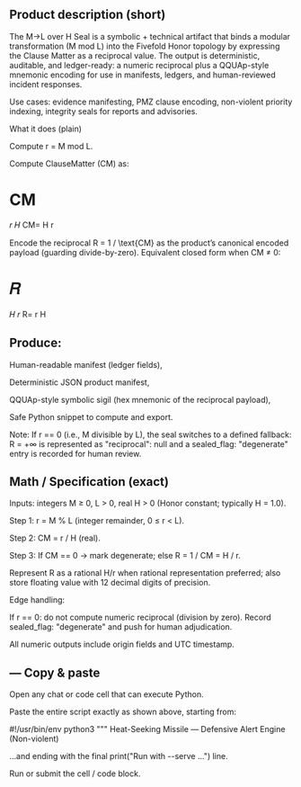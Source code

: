 ## Product description (short)

The M→L over H Seal is a symbolic + technical artifact that binds a modular transformation (M mod L) into the Fivefold Honor topology by expressing the Clause Matter as a reciprocal value. The output is deterministic, auditable, and ledger-ready: a numeric reciprocal plus a QQUAp-style mnemonic encoding for use in manifests, ledgers, and human-reviewed incident responses.

Use cases: evidence manifesting, PMZ clause encoding, non-violent priority indexing, integrity seals for reports and advisories.

What it does (plain)

Compute r = M mod L.

Compute ClauseMatter (CM) as:

CM
=
𝑟
𝐻
CM=
H
r
	​


Encode the reciprocal R = 1 / \text{CM} as the product’s canonical encoded payload (guarding divide-by-zero). Equivalent closed form when CM ≠ 0:

𝑅
=
𝐻
𝑟
R=
r
H
	​


## Produce:

Human-readable manifest (ledger fields),

Deterministic JSON product manifest,

QQUAp-style symbolic sigil (hex mnemonic of the reciprocal payload),

Safe Python snippet to compute and export.

Note: If r == 0 (i.e., M divisible by L), the seal switches to a defined fallback: R = +∞ is represented as "reciprocal": null and a sealed_flag: "degenerate" entry is recorded for human review.

## Math / Specification (exact)

Inputs: integers M ≥ 0, L > 0, real H > 0 (Honor constant; typically H = 1.0).

Step 1: r = M % L (integer remainder, 0 ≤ r < L).

Step 2: CM = r / H (real).

Step 3: If CM == 0 → mark degenerate; else R = 1 / CM = H / r.

Represent R as a rational H/r when rational representation preferred; also store floating value with 12 decimal digits of precision.

Edge handling:

If r == 0: do not compute numeric reciprocal (division by zero). Record sealed_flag: "degenerate" and push for human adjudication.

All numeric outputs include origin fields and UTC timestamp.

## — Copy & paste

Open any chat or code cell that can execute Python.

Paste the entire script exactly as shown above, starting from:

#!/usr/bin/env python3
"""
Heat-Seeking Missile — Defensive Alert Engine (Non-violent)


…and ending with the final print("Run with --serve ...") line.

Run or submit the cell / code block.
